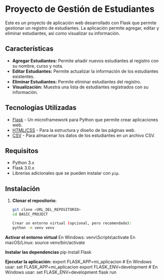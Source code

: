# Proyecto de Gestión de Estudiantes

Este es un proyecto de aplicación web desarrollado con Flask que permite gestionar un registro de estudiantes. La aplicación permite agregar, editar y eliminar estudiantes, así como visualizar su información.

## Características

- **Agregar Estudiantes:** Permite añadir nuevos estudiantes al registro con su nombre, curso y nota.
- **Editar Estudiantes:** Permite actualizar la información de los estudiantes existentes.
- **Eliminar Estudiantes:** Permite eliminar estudiantes del registro.
- **Visualización:** Muestra una lista de estudiantes registrados con su información.

## Tecnologías Utilizadas

- [Flask](https://flask.palletsprojects.com/en/3.0.x/) - Un microframework para Python que permite crear aplicaciones web.
- [HTML/CSS](https://www.w3schools.com/html/) - Para la estructura y diseño de las páginas web.
- [CSV](https://docs.python.org/3/library/csv.html) - Para almacenar los datos de los estudiantes en un archivo CSV.

## Requisitos

- Python 3.x
- Flask 3.0.x
- Librerías adicionales que se pueden instalar con `pip`.

## Instalación

1. **Clonar el repositorio:**
   ```bash
   git clone <URL_DEL_REPOSITORIO>
   cd BASIC_PROJECT

   Crear un entorno virtual (opcional, pero recomendado):
   python -m venv venv

**Activar el entorno virtual**
En Windows: venv\Scripts\activate
En macOS/Linux: source venv/bin/activate

**Instalar las dependencias**
pip install Flask

**Ejecutar la aplicación:**
export FLASK_APP=mi_aplicacion  # En Windows usar: set FLASK_APP=mi_aplicacion
export FLASK_ENV=development      # En Windows usar: set FLASK_ENV=development
flask run


